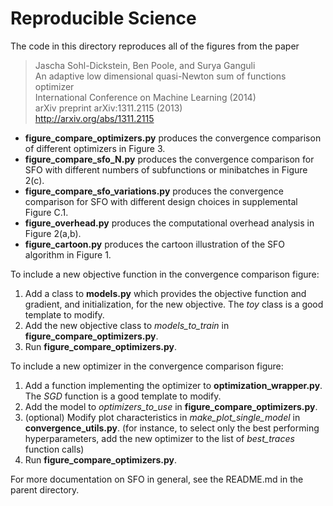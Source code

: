 Reproducible Science
================================

The code in this directory reproduces all of the figures from the paper
> Jascha Sohl-Dickstein, Ben Poole, and Surya Ganguli<br>
> An adaptive low dimensional quasi-Newton sum of functions optimizer<br>
> International Conference on Machine Learning (2014)<br>
> arXiv preprint arXiv:1311.2115 (2013)<br>
> http://arxiv.org/abs/1311.2115

-  **figure\_compare_optimizers.py** produces the convergence comparison of different optimizers in Figure 3.
-  **figure\_compare_sfo_N.py** produces the convergence comparison for SFO with different numbers of subfunctions or minibatches in Figure 2(c).
-  **figure\_compare_sfo_variations.py** produces the convergence comparison for SFO with different design choices in supplemental Figure C.1.
-  **figure\_overhead.py** produces the computational overhead analysis in Figure 2(a,b).
-  **figure\_cartoon.py** produces the cartoon illustration of the SFO algorithm in Figure 1.

To include a new objective function in the convergence comparison figure:

1.  Add a class to **models.py** which provides the objective function and gradient, and initialization, for the new objective.  The *toy* class is a good template to modify.
2.  Add the new objective class to *models_to_train* in **figure_compare_optimizers.py**.
3.  Run **figure_compare_optimizers.py**.

To include a new optimizer in the convergence comparison figure:

1.  Add a function implementing the optimizer to **optimization_wrapper.py**.  The *SGD* function is a good template to modify.
2.  Add the model to *optimizers_to_use* in **figure_compare_optimizers.py**.
3.  (optional) Modify plot characteristics in *make_plot_single_model* in **convergence_utils.py**.  (for instance, to select only the best performing hyperparameters, add the new optimizer to the list of *best_traces* function calls)
4.  Run **figure_compare_optimizers.py**.

For more documentation on SFO in general, see the README.md in the parent directory.
